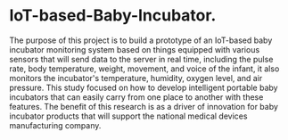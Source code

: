 # IoT-based-Baby-Incubator.

 The purpose of this project is to build a prototype of an IoT-based baby incubator monitoring system based on things equipped with various sensors that will send data to the server in real time, including the pulse rate, body temperature, weight, movement, and voice of the infant, it also monitors the incubator's temperature, humidity, oxygen level, and air pressure. This study focused on how to develop intelligent portable baby incubators that can easily carry from one place to another with these features. The benefit of this research is as a driver of innovation for baby incubator products that will support the national medical devices manufacturing company.
